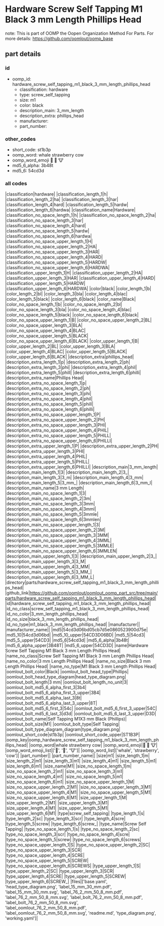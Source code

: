 # Hardware Screw Self Tapping M1 Black 3 mm Length Phillips Head  

note: This is part of OOMP the Oopen Organization Method For Parts. For more details: https://github.com/oomlout/oomp_base

##  part details





### id
* oomp_id: hardware_screw_self_tapping_m1_black_3_mm_length_phillips_head
  * classification: hardware
  * type: screw_self_tapping
  * size: m1
  * color: black
  * description_main: 3_mm_length
  * description_extra: phillips_head
  * manufacturer: 
  * part_number: 

### other_codes
* short_code: st1b3p
* oomp_word: whale strawberry cow
* oomp_word_emoji :whale: :strawberry: :cow:
* md5_6_alpha: 3b48t
* md5_6: 54cd3d

### all codes 
|classification|hardware|
|classification_length_1|h|
|classification_length_2|ha|
|classification_length_3|har|
|classification_length_4|hard|
|classification_length_5|hardw|
|classification_length_6|hardwa|
|classification_name|Hardware|
|classification_no_space_length_1|h|
|classification_no_space_length_2|ha|
|classification_no_space_length_3|har|
|classification_no_space_length_4|hard|
|classification_no_space_length_5|hardw|
|classification_no_space_length_6|hardwa|
|classification_no_space_upper_length_1|H|
|classification_no_space_upper_length_2|HA|
|classification_no_space_upper_length_3|HAR|
|classification_no_space_upper_length_4|HARD|
|classification_no_space_upper_length_5|HARDW|
|classification_no_space_upper_length_6|HARDWA|
|classification_upper_length_1|H|
|classification_upper_length_2|HA|
|classification_upper_length_3|HAR|
|classification_upper_length_4|HARD|
|classification_upper_length_5|HARDW|
|classification_upper_length_6|HARDWA|
|color|black|
|color_length_1|b|
|color_length_2|bl|
|color_length_3|bla|
|color_length_4|blac|
|color_length_5|black|
|color_length_6|black|
|color_name|Black|
|color_no_space_length_1|b|
|color_no_space_length_2|bl|
|color_no_space_length_3|bla|
|color_no_space_length_4|blac|
|color_no_space_length_5|black|
|color_no_space_length_6|black|
|color_no_space_upper_length_1|B|
|color_no_space_upper_length_2|BL|
|color_no_space_upper_length_3|BLA|
|color_no_space_upper_length_4|BLAC|
|color_no_space_upper_length_5|BLACK|
|color_no_space_upper_length_6|BLACK|
|color_upper_length_1|B|
|color_upper_length_2|BL|
|color_upper_length_3|BLA|
|color_upper_length_4|BLAC|
|color_upper_length_5|BLACK|
|color_upper_length_6|BLACK|
|description_extra|phillips_head|
|description_extra_length_1|p|
|description_extra_length_2|ph|
|description_extra_length_3|phi|
|description_extra_length_4|phil|
|description_extra_length_5|phill|
|description_extra_length_6|philli|
|description_extra_name|Phillips Head|
|description_extra_no_space_length_1|p|
|description_extra_no_space_length_2|ph|
|description_extra_no_space_length_3|phi|
|description_extra_no_space_length_4|phil|
|description_extra_no_space_length_5|phill|
|description_extra_no_space_length_6|philli|
|description_extra_no_space_upper_length_1|P|
|description_extra_no_space_upper_length_2|PH|
|description_extra_no_space_upper_length_3|PHI|
|description_extra_no_space_upper_length_4|PHIL|
|description_extra_no_space_upper_length_5|PHILL|
|description_extra_no_space_upper_length_6|PHILLI|
|description_extra_upper_length_1|P|
|description_extra_upper_length_2|PH|
|description_extra_upper_length_3|PHI|
|description_extra_upper_length_4|PHIL|
|description_extra_upper_length_5|PHILL|
|description_extra_upper_length_6|PHILLI|
|description_main|3_mm_length|
|description_main_length_1|3|
|description_main_length_2|3_|
|description_main_length_3|3_m|
|description_main_length_4|3_mm|
|description_main_length_5|3_mm_|
|description_main_length_6|3_mm_l|
|description_main_name|3 mm Length|
|description_main_no_space_length_1|3|
|description_main_no_space_length_2|3m|
|description_main_no_space_length_3|3mm|
|description_main_no_space_length_4|3mml|
|description_main_no_space_length_5|3mmle|
|description_main_no_space_length_6|3mmlen|
|description_main_no_space_upper_length_1|3|
|description_main_no_space_upper_length_2|3M|
|description_main_no_space_upper_length_3|3MM|
|description_main_no_space_upper_length_4|3MML|
|description_main_no_space_upper_length_5|3MMLE|
|description_main_no_space_upper_length_6|3MMLEN|
|description_main_upper_length_1|3|
|description_main_upper_length_2|3_|
|description_main_upper_length_3|3_M|
|description_main_upper_length_4|3_MM|
|description_main_upper_length_5|3_MM_|
|description_main_upper_length_6|3_MM_L|
|directory|parts/hardware_screw_self_tapping_m1_black_3_mm_length_phillips_head|
|github_link|https://github.com/oomlout/oomlout_oomp_part_src/tree/main/parts/hardware_screw_self_tapping_m1_black_3_mm_length_phillips_head|
|id|hardware_screw_self_tapping_m1_black_3_mm_length_phillips_head|
|id_no_class|screw_self_tapping_m1_black_3_mm_length_phillips_head|
|id_no_color|3_mm_length_phillips_head|
|id_no_size|black_3_mm_length_phillips_head|
|id_no_type|m1_black_3_mm_length_phillips_head|
|manufacturer||
|manufacturer_name||
|md5|54cd3d06bd05cb7d5e0860523900d75e|
|md5_10|54cd3d06bd|
|md5_10_upper|54CD3D06BD|
|md5_5|54cd3|
|md5_5_upper|54CD3|
|md5_6|54cd3d|
|md5_6_alpha|3b48t|
|md5_6_alpha_upper|3B48T|
|md5_6_upper|54CD3D|
|name|Hardware Screw Self Tapping M1 Black 3 mm Length Phillips Head|
|name_no_class|Screw Self Tapping M1 Black 3 mm Length Phillips Head|
|name_no_color|3 mm Length Phillips Head|
|name_no_size|Black 3 mm Length Phillips Head|
|name_no_type|M1 Black 3 mm Length Phillips Head|
|oomlout_bolt_color|Black|
|oomlout_bolt_head_type|Phillips|
|oomlout_bolt_head_type_diagram|head_type_diagram.png|
|oomlout_bolt_length|3 mm|
|oomlout_bolt_length_no_unit|3|
|oomlout_bolt_md5_6_alpha_first_3|3b4|
|oomlout_bolt_md5_6_alpha_first_3_upper|3B4|
|oomlout_bolt_md5_6_alpha_last_3|8t|
|oomlout_bolt_md5_6_alpha_last_3_upper|8T|
|oomlout_bolt_md5_6_first_3|54c|
|oomlout_bolt_md5_6_first_3_upper|54C|
|oomlout_bolt_md5_6_last_3|d3d|
|oomlout_bolt_md5_6_last_3_upper|D3D|
|oomlout_bolt_name|Self Tapping M1X3 mm Black (Phillips)|
|oomlout_bolt_size|M1|
|oomlout_bolt_type|Self Tapping|
|oomlout_bolt_type_diagram_diagram|type_diagram.png|
|oomlout_short_code|st1b3p|
|oomlout_short_code_upper|ST1B3P|
|oomp_key|oomp_hardware_screw_self_tapping_m1_black_3_mm_length_phillips_head|
|oomp_word|whale strawberry cow|
|oomp_word_emoji|:whale: :strawberry: :cow:|
|oomp_word_emoji_list|[':whale:', ':strawberry:', ':cow:']|
|oomp_word_list|['whale', 'strawberry', 'cow']|
|part_number||
|part_number_name||
|size|m1|
|size_length_1|m|
|size_length_2|m1|
|size_length_3|m1|
|size_length_4|m1|
|size_length_5|m1|
|size_length_6|m1|
|size_name|M1|
|size_no_space_length_1|m|
|size_no_space_length_2|m1|
|size_no_space_length_3|m1|
|size_no_space_length_4|m1|
|size_no_space_length_5|m1|
|size_no_space_length_6|m1|
|size_no_space_upper_length_1|M|
|size_no_space_upper_length_2|M1|
|size_no_space_upper_length_3|M1|
|size_no_space_upper_length_4|M1|
|size_no_space_upper_length_5|M1|
|size_no_space_upper_length_6|M1|
|size_upper_length_1|M|
|size_upper_length_2|M1|
|size_upper_length_3|M1|
|size_upper_length_4|M1|
|size_upper_length_5|M1|
|size_upper_length_6|M1|
|type|screw_self_tapping|
|type_length_1|s|
|type_length_2|sc|
|type_length_3|scr|
|type_length_4|scre|
|type_length_5|screw|
|type_length_6|screw_|
|type_name|Screw Self Tapping|
|type_no_space_length_1|s|
|type_no_space_length_2|sc|
|type_no_space_length_3|scr|
|type_no_space_length_4|scre|
|type_no_space_length_5|screw|
|type_no_space_length_6|screws|
|type_no_space_upper_length_1|S|
|type_no_space_upper_length_2|SC|
|type_no_space_upper_length_3|SCR|
|type_no_space_upper_length_4|SCRE|
|type_no_space_upper_length_5|SCREW|
|type_no_space_upper_length_6|SCREWS|
|type_upper_length_1|S|
|type_upper_length_2|SC|
|type_upper_length_3|SCR|
|type_upper_length_4|SCRE|
|type_upper_length_5|SCREW|
|type_upper_length_6|SCREW_|
|files|['base.yaml', 'head_type_diagram.png', 'label_15_mm_30_mm.pdf', 'label_15_mm_30_mm.svg', 'label_76_2_mm_50_8_mm.pdf', 'label_76_2_mm_50_8_mm.svg', 'label_bolt_76_2_mm_50_8_mm.pdf', 'label_bolt_76_2_mm_50_8_mm.svg', 'label_oomlout_76_2_mm_50_8_mm.pdf', 'label_oomlout_76_2_mm_50_8_mm.svg', 'readme.md', 'type_diagram.png', 'working.yaml']|
